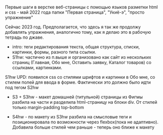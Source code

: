 Первые шаги в верстке веб-страницы с помощью языков разметки html и css - май 2022 года папки "Первая страница", "Укиё-э", "просто упражнение"

Сейчас 2023 год. Предполагается, что здесь я так же продолжу добавлять упражнения, аналогично тому, как я делаю это в рабочую тетрадь по джаве.
* intro: теги редактирования текста, общая структура, списки, картинки, формы, разного типа ссылки.
* S1hw: частично из п.выше и организовано как сайт из нескольких страниц (Главная, Обо мне, Оставить заявку, Каталог товаров) со ссылками, картинками.

S1hw UPD: появился css со стилями шрифтов и картинки в Обо мне, со стилем полей для ввода в форме. Фактически это должно было идти под тегом S2hw

* S3 + S3hw - макет домашней (титульной) страницы из Фигмы разбила на части и разделила html-страницу на блоки div. От стилей только margin-padding top-bottom 

* S4hw - по макету из S3hw разбила на смысловые теги и позиционировала по возможности через flexbox(пока не адаптивно). Добавила больше стилей чем раньше - теперь оно ближе к макету